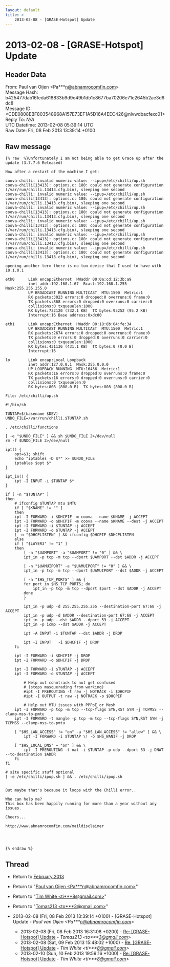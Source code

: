 ```yaml
---
layout: default
title: >
    2013-02-08 - [GRASE-Hotspot] Update
---
```


# 2013-02-08 - [GRASE-Hotspot] Update

## Header Data

From: Paul van Oijen \<Pa***n@abnamrocomfin.com\><br>
Message Hash: b425477dab16feda618833b9d9e49b1db1c8677ba70206e71e2645b2ae3d6dc8<br>
Message ID: \<CDE0808EBF803548968A157E73EF1A5D16A4EEC426@nlvwdbacfexc01\><br>
Reply To: _N/A_<br>
UTC Datetime: 2013-02-08 05:39:14 UTC<br>
Raw Date: Fri, 08 Feb 2013 13:39:14 +0100<br>

## Raw message

```
{% raw  %}Unfortunately I am not being able to get Grace up after the update (3.7.7.6 Released)

Now after a restart of the machine I get:

coova-chilli: invalid numeric value: --ipup=/etc/chilli/up.sh
coova-chilli[13413]: options.c: 180: could not generate configuration (/var/run/chilli.13413.cfg.bin), sleeping one second
coova-chilli: invalid numeric value: --ipup=/etc/chilli/up.sh
coova-chilli[13413]: options.c: 180: could not generate configuration (/var/run/chilli.13413.cfg.bin), sleeping one second
coova-chilli: invalid numeric value: --ipup=/etc/chilli/up.sh
coova-chilli[13413]: options.c: 180: could not generate configuration (/var/run/chilli.13413.cfg.bin), sleeping one second
coova-chilli: invalid numeric value: --ipup=/etc/chilli/up.sh 
coova-chilli[13413]: options.c: 180: could not generate configuration (/var/run/chilli.13413.cfg.bin), sleeping one second
coova-chilli: invalid numeric value: --ipup=/etc/chilli/up.sh
coova-chilli[13413]: options.c: 180: could not generate configuration (/var/run/chilli.13413.cfg.bin), sleeping one second
coova-chilli: invalid numeric value: --ipup=/etc/chilli/up.sh
coova-chilli[13413]: options.c: 180: could not generate configuration (/var/run/chilli.13413.cfg.bin), sleeping one second

opening another term there is no tun device that I used to have with 10.1.0.1

eth0      Link encap:Ethernet  HWaddr 00:0a:cd:12:3b:a9  
          inet addr:192.168.1.67  Bcast:192.168.1.255  Mask:255.255.255.0
          UP BROADCAST RUNNING MULTICAST  MTU:1500  Metric:1
          RX packets:3023 errors:0 dropped:0 overruns:0 frame:0
          TX packets:868 errors:0 dropped:0 overruns:0 carrier:0
          collisions:0 txqueuelen:1000 
          RX bytes:732120 (732.1 KB)  TX bytes:95252 (95.2 KB)
          Interrupt:16 Base address:0xdc00 

eth1      Link encap:Ethernet  HWaddr 00:18:8b:04:fe:34  
          UP BROADCAST RUNNING MULTICAST  MTU:1500  Metric:1
          RX packets:2674 errors:0 dropped:0 overruns:0 frame:0
          TX packets:0 errors:0 dropped:0 overruns:0 carrier:0
          collisions:0 txqueuelen:1000 
          RX bytes:431136 (431.1 KB)  TX bytes:0 (0.0 B)
          Interrupt:16 

lo        Link encap:Local Loopback  
          inet addr:127.0.0.1  Mask:255.0.0.0
          UP LOOPBACK RUNNING  MTU:16436  Metric:1
          RX packets:16 errors:0 dropped:0 overruns:0 frame:0
          TX packets:16 errors:0 dropped:0 overruns:0 carrier:0
          collisions:0 txqueuelen:0 
          RX bytes:808 (808.0 B)  TX bytes:808 (808.0 B)

File: /etc/chilli/up.sh

#!/bin/sh

TUNTAP=$(basename $DEV)
UNDO_FILE=/var/run/chilli.$TUNTAP.sh

. /etc/chilli/functions

[ -e "$UNDO_FILE" ] && sh $UNDO_FILE 2>/dev/null
rm -f $UNDO_FILE 2>/dev/null

ipt() {
    opt=$1; shift
    echo "iptables -D $*" >> $UNDO_FILE
    iptables $opt $*
}

ipt_in() {
    ipt -I INPUT -i $TUNTAP $*
}

if [ -n "$TUNTAP" ]
then
    # ifconfig $TUNTAP mtu $MTU
    if [ "$KNAME" != "" ]
    then
	ipt -I FORWARD -i $DHCPIF -m coova --name $KNAME -j ACCEPT 
	ipt -I FORWARD -o $DHCPIF -m coova --name $KNAME --dest -j ACCEPT
	ipt -I FORWARD -i $TUNTAP -j ACCEPT
	ipt -I FORWARD -o $TUNTAP -j ACCEPT
	[ -n "$DHCPLISTEN" ] && ifconfig $DHCPIF $DHCPLISTEN
    else
	if [ "$LAYER3" != "1" ]
	then
	    [ -n "$UAMPORT" -a "$UAMPORT" != "0" ] && \
		ipt_in -p tcp -m tcp --dport $UAMPORT --dst $ADDR -j ACCEPT
	    
	    [ -n "$UAMUIPORT" -a "$UAMUIPORT" != "0" ] && \
		ipt_in -p tcp -m tcp --dport $UAMUIPORT --dst $ADDR -j ACCEPT
	    
	    [ -n "$HS_TCP_PORTS" ] && {
		for port in $HS_TCP_PORTS; do
		    ipt_in -p tcp -m tcp --dport $port --dst $ADDR -j ACCEPT
		done
	    }
	    
	    ipt_in -p udp -d 255.255.255.255 --destination-port 67:68 -j ACCEPT
	    ipt_in -p udp -d $ADDR --destination-port 67:68 -j ACCEPT
	    ipt_in -p udp --dst $ADDR --dport 53 -j ACCEPT
	    ipt_in -p icmp --dst $ADDR -j ACCEPT
	    
	    ipt -A INPUT -i $TUNTAP --dst $ADDR -j DROP
	    
	    ipt -I INPUT   -i $DHCPIF -j DROP
	fi
	
	ipt -I FORWARD -i $DHCPIF -j DROP
	ipt -I FORWARD -o $DHCPIF -j DROP
	
	ipt -I FORWARD -i $TUNTAP -j ACCEPT
	ipt -I FORWARD -o $TUNTAP -j ACCEPT
	
        # Help out conntrack to not get confused
        # (stops masquerading from working)
        #ipt -I PREROUTING -t raw -j NOTRACK -i $DHCPIF
        #ipt -I OUTPUT -t raw -j NOTRACK -o $DHCPIF
	
        # Help out MTU issues with PPPoE or Mesh
	ipt -I FORWARD -p tcp -m tcp --tcp-flags SYN,RST SYN -j TCPMSS --clamp-mss-to-pmtu
	ipt -I FORWARD -t mangle -p tcp -m tcp --tcp-flags SYN,RST SYN -j TCPMSS --clamp-mss-to-pmtu
	
	[ "$HS_LAN_ACCESS" != "on" -a "$HS_LAN_ACCESS" != "allow" ] && \
	    ipt -I FORWARD -i $TUNTAP \! -o $HS_WANIF -j DROP
	
	[ "$HS_LOCAL_DNS" = "on" ] && \
	    ipt -I PREROUTING -t nat -i $TUNTAP -p udp --dport 53 -j DNAT --to-destination $ADDR
    fi
fi

# site specific stuff optional
[ -e /etc/chilli/ipup.sh ] && . /etc/chilli/ipup.sh


But maybe that's because it loops with the Chilli error..

Who can help me?
This box has been happily running for more than a year without any issues.

Cheers...

http://www.abnamrocomfin.com/maildisclaimer




{% endraw %}
```

## Thread

+ Return to [February 2013](/archive/2013/02)

+ Return to "[Paul van Oijen <Pa***n<span>@</span>abnamrocomfin.com>](/authors/pa___n_at_abnamrocomfin_com)"
+ Return to "[Tim White <ti***8<span>@</span>gmail.com>](/authors/ti___8_at_gmail_com)"
+ Return to "[Tomas213 <to***3<span>@</span>gmail.com>](/authors/to___3_at_gmail_com)"

+ 2013-02-08 (Fri, 08 Feb 2013 13:39:14 +0100) - [GRASE-Hotspot] Update - _Paul van Oijen \<Pa***n@abnamrocomfin.com\>_
  + 2013-02-08 (Fri, 08 Feb 2013 16:31:08 +0200) - [Re: [GRASE-Hotspot] Update](/archive/2013/02/cfc71aed34141c4f1d729b9dfbc2cdf859c8e69264808b0a3a9e2cd8ec734886) - _Tomas213 \<to***3@gmail.com\>_
  + 2013-02-08 (Sat, 09 Feb 2013 15:48:02 +1000) - [Re: [GRASE-Hotspot] Update](/archive/2013/02/94a97910b47415b088369a634ec6f17d44918de9e4d1981a53f0eb17db966d01) - _Tim White \<ti***8@gmail.com\>_
  + 2013-02-10 (Sun, 10 Feb 2013 19:59:16 +1000) - [Re: [GRASE-Hotspot] Update](/archive/2013/02/7152ddec5e80eb04bde05bd5eb1362fa1c27eafc2d09bd79ee91aa2d1358e7a3) - _Tim White \<ti***8@gmail.com\>_


